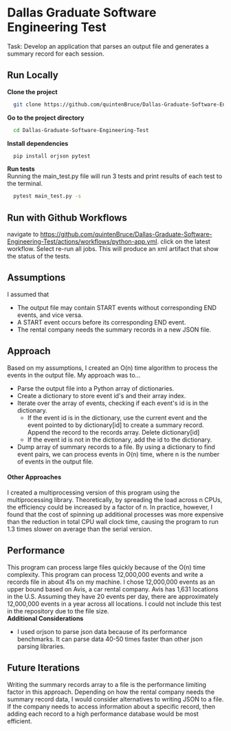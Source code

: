 
# Dallas Graduate Software Engineering Test

Task: Develop an application that parses an output file and generates a summary record for each session.




## Run Locally

**Clone the project**

```bash
  git clone https://github.com/quintenBruce/Dallas-Graduate-Software-Engineering-Test
```

**Go to the project directory**

```bash
  cd Dallas-Graduate-Software-Engineering-Test
```

**Install dependencies**

```bash
  pip install orjson pytest
```

**Run tests**\
Running the main_test.py file will run 3 tests and print results of each test to the terminal. 

```bash
  pytest main_test.py -s
```


## Run with Github Workflows

navigate to 
https://github.com/quintenBruce/Dallas-Graduate-Software-Engineering-Test/actions/workflows/python-app.yml. click on the latest workflow. Select re-run all jobs. This will produce an xml artifact that show the status of the tests. 




## Assumptions
I assumed that
- The output file may contain START events without corresponding END events, and vice versa.
- A START event occurs before its corresponding END event.
- The rental company needs the summary records in a new JSON file.

## Approach

Based on my assumptions, I created an O(n) time algorithm to process the events in the output file. My approach was to...
- Parse the output file into a Python array of dictionaries.
- Create a dictionary to store event id's and their array index.
- Iterate over the array of events, checking if each event's id is in the dictionary.
    - If the event id is in the dictionary, use the current event and the event pointed to by dictionary[id] to create a summary record. Append the record to the records array. Delete dictionary[id]
    - If the event id is not in the dictionary, add the id to the dictionary.
- Dump array of summary records to a file.
By using a dictionary to find event pairs, we can process events in O(n) time, where n is the number of events in the output file.

#### Other Approaches
I created a multiprocessing version of this program using the multiprocessing library. Theoretically, by spreading the load across n CPUs, the efficiency could be increased by a factor of n. In practice, however, I found that the cost of spinning up additional processes was more expensive than the reduction in total CPU wall clock time, causing the program to run 1.3 times slower on average than the serial version.

## Performance
This program can process large files quickly because of the O(n) time complexity. This program can process 12,000,000 events and write a records file in about 41s on my machine. I chose 12,000,000 events as an upper bound based on Avis, a car rental company. Avis has 1,631 locations in the U.S. Assuming they have 20 events per day, there are approximately 12,000,000 events in a year across all locations. I could not include this test in the repository due to the file size. \
**Additional Considerations**
- I used orjson to parse json data because of its performance benchmarks. It can parse data 40-50 times faster than other json parsing libraries.

## Future Iterations
Writing the summary records array to a file is the performance limiting factor in this approach. Depending on how the rental company needs the summary record data, I would consider alternatives to writing JSON to a file. If the company needs to access information about a specific record, then adding each record to a high performance database would be most efficient.
